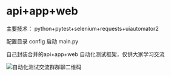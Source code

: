 # api+app+web 
主要技术：
python+pytest+selenium+requests+uiautomator2

配置目录          config
启动               main.py

自己封装合并的api+app+web 自动化测试框架，仅供大家学习交流









![自动化测试交流群群聊二维码](https://github.com/dandanyang123/api-app-web-/assets/85059368/5c4ce526-298c-40df-bf74-a3a099514d37)
